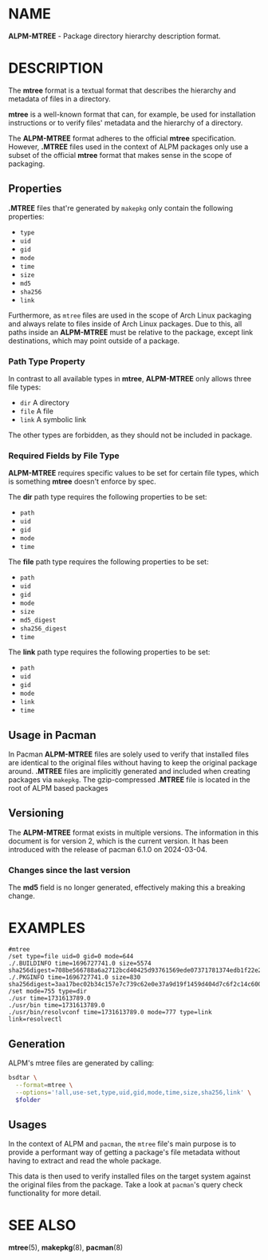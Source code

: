 # NAME

**ALPM-MTREE** - Package directory hierarchy description format.

# DESCRIPTION

The **mtree** format is a textual format that describes the hierarchy and metadata of files in a directory.

**mtree** is a well-known format that can, for example, be used for installation instructions or to verify files' metadata and the hierarchy of a directory.

The **ALPM-MTREE** format adheres to the official **mtree** specification.
However, **.MTREE** files used in the context of ALPM packages only use a subset of the official **mtree** format that makes sense in the scope of packaging.

## Properties

**.MTREE** files that're generated by `makepkg` only contain the following properties:

- `type`
- `uid`
- `gid`
- `mode`
- `time`
- `size`
- `md5`
- `sha256`
- `link`

Furthermore, as `mtree` files are used in the scope of Arch Linux packaging and always relate to files inside of Arch Linux packages.
Due to this, all paths inside an **ALPM-MTREE** must be relative to the package, except link destinations, which may point outside of a package.

### Path Type Property

In contrast to all available types in **mtree**, **ALPM-MTREE** only allows three file types:

- `dir` A directory
- `file` A file
- `link` A symbolic link

The other types are forbidden, as they should not be included in package.

### Required Fields by File Type

**ALPM-MTREE** requires specific values to be set for certain file types, which is something **mtree** doesn't enforce by spec.

The **dir** path type requires the following properties to be set:

- `path`
- `uid`
- `gid`
- `mode`
- `time`

The **file** path type requires the following properties to be set:

- `path`
- `uid`
- `gid`
- `mode`
- `size`
- `md5_digest`
- `sha256_digest`
- `time`

The **link** path type requires the following properties to be set:

- `path`
- `uid`
- `gid`
- `mode`
- `link`
- `time`

## Usage in Pacman

In Pacman **ALPM-MTREE** files are solely used to verify that installed files are identical to the original files without having to keep the original package around.
**.MTREE** files are implicitly generated and included when creating packages via `makepkg`.
The gzip-compressed **.MTREE** file is located in the root of ALPM based packages

## Versioning

The **ALPM-MTREE** format exists in multiple versions.
The information in this document is for version 2, which is the current version. It has been introduced with the release of pacman 6.1.0 on 2024-03-04.

### Changes since the last version

The **md5** field is no longer generated, effectively making this a breaking change.

# EXAMPLES

```
#mtree
/set type=file uid=0 gid=0 mode=644
./.BUILDINFO time=1696727741.0 size=5574 sha256digest=708be566788a6a2712bcd40425d93761569ede07371781374edb1f22e2a3eb96
./.PKGINFO time=1696727741.0 size=830 sha256digest=3aa17bec02b34c157e7c739c62e0e37a9d19f1459d404d7c6f2c14c6008127cd
/set mode=755 type=dir
./usr time=1731613789.0
./usr/bin time=1731613789.0
./usr/bin/resolvconf time=1731613789.0 mode=777 type=link link=resolvectl
```

## Generation

ALPM's mtree files are generated by calling:

```sh
bsdtar \
  --format=mtree \
  --options='!all,use-set,type,uid,gid,mode,time,size,sha256,link' \
  $folder
```

## Usages

In the context of ALPM and `pacman`, the `mtree` file's main purpose is to provide a performant way of getting a package's file metadata without having to extract and read the whole package.

This data is then used to verify installed files on the target system against the original files from the package.
Take a look at `pacman`'s query check functionality for more detail.

# SEE ALSO

**mtree**(5), **makepkg**(8), **pacman**(8)
